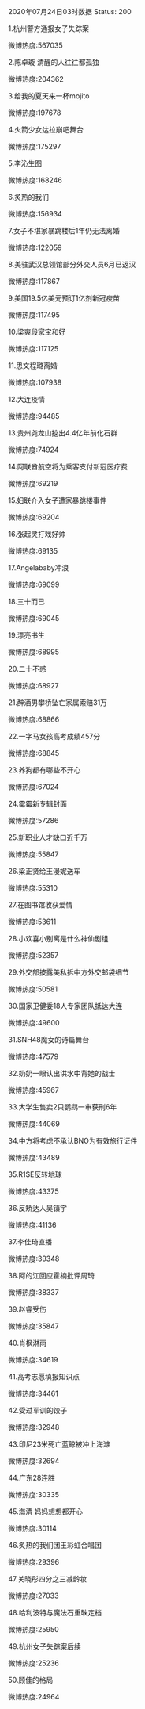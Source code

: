 2020年07月24日03时数据
Status: 200

1.杭州警方通报女子失踪案

微博热度:567035

2.陈卓璇 清醒的人往往都孤独

微博热度:204362

3.给我的夏天来一杯mojito

微博热度:197678

4.火箭少女达拉崩吧舞台

微博热度:175297

5.李沁生图

微博热度:168246

6.炙热的我们

微博热度:156934

7.女子不堪家暴跳楼后1年仍无法离婚

微博热度:122059

8.美驻武汉总领馆部分外交人员6月已返汉

微博热度:117867

9.美国19.5亿美元预订1亿剂新冠疫苗

微博热度:117495

10.梁爽段家宝和好

微博热度:117125

11.思文程璐离婚

微博热度:107938

12.大连疫情

微博热度:94485

13.贵州尧龙山挖出4.4亿年前化石群

微博热度:74924

14.阿联酋航空将为乘客支付新冠医疗费

微博热度:69219

15.妇联介入女子遭家暴跳楼事件

微博热度:69204

16.张起灵打戏好帅

微博热度:69135

17.Angelababy冲浪

微博热度:69099

18.三十而已

微博热度:69045

19.漂亮书生

微博热度:68995

20.二十不惑

微博热度:68927

21.醉酒男攀桥坠亡家属索赔31万

微博热度:68866

22.一字马女孩高考成绩457分

微博热度:68845

23.养狗都有哪些不开心

微博热度:67024

24.霉霉新专辑封面

微博热度:57286

25.新职业人才缺口近千万

微博热度:55847

26.梁正贤给王漫妮送车

微博热度:55310

27.在图书馆收获爱情

微博热度:53611

28.小欢喜小别离是什么神仙剧组

微博热度:52357

29.外交部披露美私拆中方外交邮袋细节

微博热度:50581

30.国家卫健委18人专家团队抵达大连

微博热度:49600

31.SNH48魔女的诗篇舞台

微博热度:47579

32.奶奶一眼认出洪水中背她的战士

微博热度:45967

33.大学生售卖2只鹦鹉一审获刑6年

微博热度:44069

34.中方将考虑不承认BNO为有效旅行证件

微博热度:43489

35.R1SE反转地球

微博热度:43375

36.反矫达人吴镇宇

微博热度:41136

37.李佳琦直播

微博热度:39348

38.阿的江回应霍楠批评周琦

微博热度:38337

39.赵睿受伤

微博热度:35847

40.肖枫淋雨

微博热度:34619

41.高考志愿填报知识点

微博热度:34461

42.受过军训的饺子

微博热度:32948

43.印尼23米死亡蓝鲸被冲上海滩

微博热度:32694

44.广东28连胜

微博热度:30335

45.海清 妈妈想想都开心

微博热度:30114

46.炙热的我们团王彩虹合唱团

微博热度:29396

47.关晓彤四分之三减龄妆

微博热度:27033

48.哈利波特与魔法石重映定档

微博热度:25950

49.杭州女子失踪案后续

微博热度:25236

50.顾佳的格局

微博热度:24964

